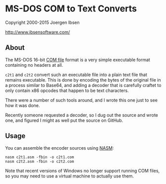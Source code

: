 
MS-DOS COM to Text Converts
===========================

Copyright 2000-2015 Joergen Ibsen

<http://www.ibsensoftware.com/>

 
About
-----

The MS-DOS 16-bit [COM file](https://en.wikipedia.org/wiki/COM_file) format
is a very simple executable format containing no headers at all.

`c2t1` and `c2t2` convert such an executable file into a plain text file that
remains executable. This is done by encoding the bytes of the original file
in a process similar to Base64, and adding a decoder that is carefully craftet
to only contain x86 opcodes that happen to be text characters.

There were a number of such tools around, and I wrote this one just to see
how it was done.

Recently someone requested a decoder, so I dug out the source and wrote one,
and figured I might as well put the source on GitHub.


Usage
-----

You can assemble the encoder sources using [NASM](http://www.nasm.us/):

    nasm c2t1.asm -fbin -o c2t1.com
    nasm c2t2.asm -fbin -o c2t2.com

Note that recent versions of Windows no longer support running COM files, so
you may need to use a virtual machine to actually use them.
